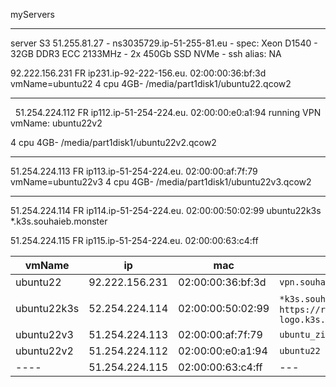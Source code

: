 myServers

---

server S3 51.255.81.27 - ns3035729.ip-51-255-81.eu - spec: Xeon D1540 - 32GB DDR3 ECC 2133MHz - 2x 450Gb SSD NVMe - ssh alias: NA


92.222.156.231 FR ip231.ip-92-222-156.eu. 02:00:00:36:bf:3d vmName=ubuntu22
4 cpu 4GB- /media/part1disk1/ubuntu22.qcow2

----
 
51.254.224.112 FR ip112.ip-51-254-224.eu. 02:00:00:e0:a1:94 running VPN vmName: ubuntu22v2 

4 cpu 4GB- /media/part1disk1/ubuntu22v2.qcow2

----

51.254.224.113 FR ip113.ip-51-254-224.eu. 02:00:00:af:7f:79 vmName=ubuntu22v3
4 cpu 4GB-  /media/part1disk1/ubuntu22v3.qcow2


----

51.254.224.114 FR ip114.ip-51-254-224.eu. 02:00:00:50:02:99 
ubuntu22k3s  *.k3s.souhaieb.monster

51.254.224.115 FR ip115.ip-51-254-224.eu. 02:00:00:63:c4:ff


| vmName | ip | mac|website|
|--------|----|----|-----|
|ubuntu22|92.222.156.231|02:00:00:36:bf:3d|`vpn.souhaiebtar.xyz`|
|ubuntu22k3s|52.254.224.114|02:00:00:50:02:99|`*k3s.souhaieb.monster` , `https://rancher-logo.k3s.souhaieb.monster/`|
|ubuntu22v3|51.254.224.113|02:00:00:af:7f:79|`ubuntu_zinedine`|
|ubuntu22v2|51.254.224.112|02:00:00:e0:a1:94|`ubuntu22`|
|----|51.254.224.115|02:00:00:63:c4:ff|---|





